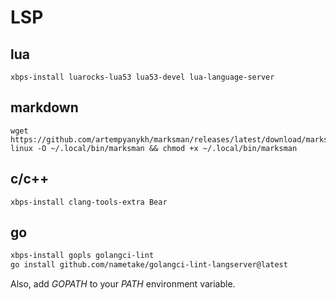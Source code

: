 # LSP

## lua
```shell
xbps-install luarocks-lua53 lua53-devel lua-language-server
```

## markdown
```shell
wget https://github.com/artempyanykh/marksman/releases/latest/download/marksman-linux -O ~/.local/bin/marksman && chmod +x ~/.local/bin/marksman
```

## c/c++
```shell
xbps-install clang-tools-extra Bear
```

## go
```sh
xbps-install gopls golangci-lint
go install github.com/nametake/golangci-lint-langserver@latest
```

Also, add *GOPATH* to your *PATH* environment variable.
